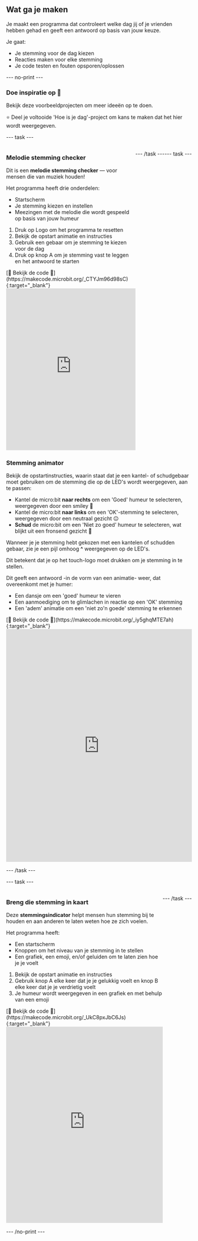 ## Wat ga je maken

Je maakt een programma dat controleert welke dag jij of je vrienden hebben gehad en geeft een antwoord op basis van jouw keuze.

Je gaat:

- Je stemming voor de dag kiezen
- Reacties maken voor elke stemming
- Je code testen en fouten opsporen/oplossen

\--- no-print ---

### Doe inspiratie op 💭

Bekijk deze voorbeeldprojecten om meer ideeën op te doen.

⭐ Deel je voltooide 'Hoe is je dag'-project om kans te maken dat het hier wordt weergegeven.

\--- task ---

<div style="display: flex; flex-wrap: wrap">
<div style="flex-basis: 200px; flex-grow: 1">  

### Melodie stemming checker

Dit is een **melodie stemming checker** — voor mensen die van muziek houden!

Het programma heeft drie onderdelen:

- Startscherm
- Je stemming kiezen en instellen
- Meezingen met de melodie die wordt gespeeld op basis van jouw humeur

1. Druk op Logo om het programma te resetten
2. Bekijk de opstart animatie en instructies
3. Gebruik een gebaar om je stemming te kiezen voor de dag
4. Druk op knop A om je stemming vast te leggen en het antwoord te starten


<div>
[👀 Bekijk de code 👀](https://makecode.microbit.org/_CTYJm96d98sC){:target="_blank"}
<div style="position:relative;height:0;padding-bottom:125%;overflow:hidden;"><iframe style="position:absolute;top:0;left:0;width:100%;height:100%;" src="https://makecode.microbit.org/---run?id=_CTYJm96d98sC" allowfullscreen="allowfullscreen" sandbox="allow-popups allow-forms allow-scripts allow-same-origin" frameborder="0"></iframe></div></div>

</div>

\--- /task ---

\--- task ---

<div style="display: flex; flex-wrap: wrap">
<div style="flex-basis: 200px; flex-grow: 1">  

### Stemming animator

Bekijk de opstartinstructies, waarin staat dat je een kantel- of schudgebaar moet gebruiken om de stemming die op de LED's wordt weergegeven, aan te passen:

- Kantel de micro:bit **naar rechts** om een 'Goed' humeur te selecteren, weergegeven door een smiley 🙂
- Kantel de micro:bit **naar links** om een 'OK'-stemming te selecteren, weergegeven door een neutraal gezicht 😐
- **Schud** de micro:bit om een 'Niet zo goed' humeur te selecteren, wat blijkt uit een fronsend gezicht 🙁

Wanneer je je stemming hebt gekozen met een kantelen of schudden gebaar, zie je een pijl omhoog **^** weergegeven op de LED's.

Dit betekent dat je op het touch-logo moet drukken om je stemming in te stellen.

Dit geeft een antwoord -in de vorm van een animatie- weer, dat overeenkomt met je humer:

- Een dansje om een 'goed' humeur te vieren
- Een aanmoediging om te glimlachen in reactie op een 'OK' stemming
- Een 'adem' animatie om een 'niet zo'n goede' stemming te erkennen


<div>
[👀 Bekijk de code 👀](https://makecode.microbit.org/_iy5ghqMTE7ah){:target="_blank"}
<div style="position:relative;height:0;padding-bottom:125%;overflow:hidden;"><iframe style="position:absolute;top:0;left:0;width:100%;height:100%;" src="https://makecode.microbit.org/---run?id=_iy5ghqMTE7ah" allowfullscreen="allowfullscreen" sandbox="allow-popups allow-forms allow-scripts allow-same-origin" frameborder="0"></iframe></div>
</div>

\--- /task ---

\--- task ---

<div style="display: flex; flex-wrap: wrap">
<div style="flex-basis: 200px; flex-grow: 1">  

### Breng die stemming in kaart

Deze **stemmingsindicator** helpt mensen hun stemming bij te houden en aan anderen te laten weten hoe ze zich voelen.

Het programma heeft:

- Een startscherm
- Knoppen om het niveau van je stemming in te stellen
- Een grafiek, een emoji, en/of geluiden om te laten zien hoe je je voelt

1. Bekijk de opstart animatie en instructies
2. Gebruik knop A elke keer dat je je gelukkig voelt en knop B elke keer dat je je verdrietig voelt
3. Je humeur wordt weergegeven in een grafiek en met behulp van een emoji


<div>
[👀 Bekijk de code 👀](https://makecode.microbit.org/_UkC8pxJbC6Js){:target="_blank"}
<div style="position:relative;height:0;padding-bottom:125%;overflow:hidden;"><iframe style="position:absolute;top:0;left:0;width:100%;height:100%;" src="https://makecode.microbit.org/---run?id=_UkC8pxJbC6Js" allowfullscreen="allowfullscreen" sandbox="allow-popups allow-forms allow-scripts allow-same-origin" frameborder="0"></iframe></div></div>

</div>

\--- /task ---

\--- /no-print ---
